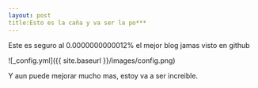 ```yaml
---
layout: post
title:Esto es la caña y va ser la po***
---
```


Este es seguro al 0.0000000000012% el mejor blog jamas visto en github

![_config.yml]({{ site.baseurl }}/images/config.png)

Y aun puede mejorar mucho mas, estoy va a ser increible.
